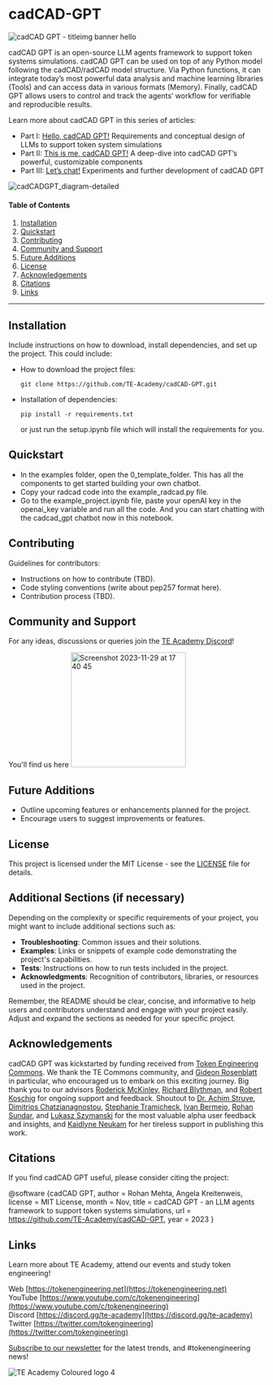 # cadCAD-GPT

![cadCAD GPT - titleimg banner hello](https://github.com/TE-Academy/cadCAD-GPT/assets/42371947/86a4663b-ce48-40f5-b3ec-df8b6707fe6e)

cadCAD GPT is an open-source LLM agents framework to support token systems simulations. cadCAD GPT can be used on top of any Python model following the cadCAD/radCAD model structure. Via Python functions, it can integrate today’s most powerful data analysis and machine learning libraries (Tools) and can access data in various formats (Memory). Finally, cadCAD GPT allows users to control and track the agents’ workflow for verifiable and reproducible results.


Learn more about cadCAD GPT in this series of articles:

- Part I: [Hello, cadCAD GPT!](https://mirror.xyz/0xFD1b6961B8CDAcaE0bb35b0f1e78b46b900735af/sLExFlURJEGbdBS4WrY4EsbOddQQ4uaHnIzSAzMNhsA) Requirements and conceptual design of LLMs to support token system simulations
- Part II: [This is me, cadCAD GPT!](https://mirror.xyz/0xFD1b6961B8CDAcaE0bb35b0f1e78b46b900735af/V1ybyg0t8eNz8ADq5GiBQrhP3i_rRKOCtp_mkjH8j68) A deep-dive into cadCAD GPT’s powerful, customizable components
- Part III: [Let’s chat!](https://mirror.xyz/0xFD1b6961B8CDAcaE0bb35b0f1e78b46b900735af/5Av2t43i3AhSELIb2yuMqLsKDIyUV5LrVA9EJ5ljaBo) Experiments and further development of cadCAD GPT

![cadCADGPT_diagram-detailed](https://github.com/TE-Academy/cadCAD-GPT/assets/42371947/ad70d134-8d5c-4f87-a791-2606779e7fb8)



#### Table of Contents

1. [Installation](#installation)
2. [Quickstart](#quickstart)
3. [Contributing](#contributing)
4. [Community and Support](#community-and-support)
5. [Future Additions](#future-additions)
6. [License](#license)
7. [Acknowledgements](#acknowledgements)
8. [Citations](#citations)
9. [Links](#links)

---

## Installation

Include instructions on how to download, install dependencies, and set up the project. This could include:

- How to download the project files:
  ```
  git clone https://github.com/TE-Academy/cadCAD-GPT.git
  ```
- Installation of dependencies:
  ```
  pip install -r requirements.txt
  ```
  or just run the setup.ipynb file which will install the requirements for you.


## Quickstart

- In the examples folder, open the 0_template_folder. This has all the components to get started building your own chatbot.
- Copy your radcad code into the example_radcad.py file.
- Go to the example_project.ipynb file, paste your openAI key in the openai_key variable and run all the code. And you can start chatting with the cadcad_gpt chatbot now in this notebook.

## Contributing

Guidelines for contributors:

- Instructions on how to contribute (TBD).
- Code styling conventions (write about pep257 format here).
- Contribution process (TBD).

## Community and Support

For any ideas, discussions or queries join the [TE Academy Discord](https://discord.gg/te-academy)!

You'll find us  here
<img width="226" alt="Screenshot 2023-11-29 at 17 40 45" src="https://github.com/TE-Academy/cadCAD-GPT/assets/42371947/fe313fca-870d-4fd7-9902-fd2a38f0a9ba">


## Future Additions

- Outline upcoming features or enhancements planned for the project.
- Encourage users to suggest improvements or features.

## License

This project is licensed under the MIT License - see the [LICENSE](https://github.com/TE-Academy/cadCAD-GPT/blob/main/LICENSE) file for details.


## Additional Sections (if necessary)

Depending on the complexity or specific requirements of your project, you might want to include additional sections such as:

- **Troubleshooting**: Common issues and their solutions.
- **Examples**: Links or snippets of example code demonstrating the project's capabilities.
- **Tests**: Instructions on how to run tests included in the project.
- **Acknowledgments**: Recognition of contributors, libraries, or resources used in the project.

Remember, the README should be clear, concise, and informative to help users and contributors understand and engage with your project easily. Adjust and expand the sections as needed for your specific project.


## Acknowledgements
cadCAD GPT was kickstarted by funding received from [Token Engineering Commons](https://twitter.com/tecmns). We thank the TE Commons community, and [Gideon Rosenblatt](https://twitter.com/gideonro) in particular, who encouraged us to embark on this exciting journey. Big thank you to our advisors [Roderick McKinley](https://twitter.com/RealTokenDesign), [Richard Blythman](https://twitter.com/richardblythman), and [Robert Koschig](https://twitter.com/KoschigRobert) for ongoing support and feedback. Shoutout to [Dr. Achim Struve](https://twitter.com/drcryve), [Dimitrios Chatzianagnostou](https://twitter.com/ChatziDimi), [Stephanie Tramicheck](https://www.linkedin.com/in/stephanietramicheck), [Ivan Bermejo](https://es.linkedin.com/in/ivanbermejocatalan), [Rohan Sundar](https://twitter.com/skelegrow), and [Lukasz Szymanski](https://twitter.com/woocash_eth) for the most valuable alpha user feedback and insights, and [Kaidlyne Neukam](https://twitter.com/Kaidlyne_Neukam) for her tireless support in publishing this work.


## Citations
If you find cadCAD GPT useful, please consider citing the project:

@software {cadCAD GPT,
    author = Rohan Mehta, Angela Kreitenweis,
    license = MIT License,
    month = Nov,
    title = cadCAD GPT - an LLM agents framework to support token systems simulations,
    url = https://github.com/TE-Academy/cadCAD-GPT,
    year = 2023
}

## Links
Learn more about TE Academy, attend our events and study token engineering!

Web [https://tokenengineering.net](https://tokenengineering.net) <br>
YouTube [https://www.youtube.com/c/tokenengineering](https://www.youtube.com/c/tokenengineering) <br>
Discord [https://discord.gg/te-academy](https://discord.gg/te-academy) <br>
Twitter [https://twitter.com/tokengineering](https://twitter.com/tokengineering) <br>

[Subscribe to our newsletter](https://a18hk.r.a.d.sendibm1.com/mk/cl/f/sh/1t6Af4OiGsDhzjSMTPLk965Sz7rlif/7PHBuI-UA0NR) for the latest trends, and #tokenengineering news!


![TE Academy Coloured logo 4](https://github.com/TE-Academy/cadCAD-GPT/assets/42371947/5b207452-78e0-447a-9e30-14e04a22c94b)

